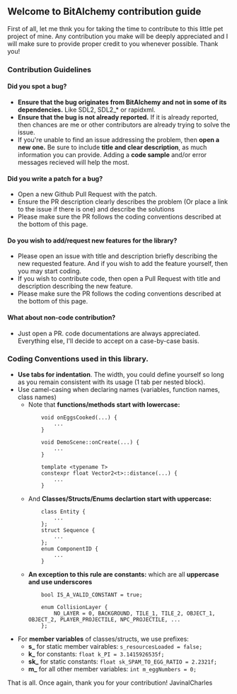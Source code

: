 ## Welcome to BitAlchemy contribution guide

First of all, let me thnk you for taking the time to contribute to this little pet project of mine. Any contribution you make will be deeply appreciated and I will make sure to provide proper credit to you whenever possible. Thank you!

### Contribution Guidelines

#### Did you spot a bug?
* **Ensure that the bug originates from BitAlchemy and not in some of its dependencies.** Like SDL2, SDL2_* or rapidxml.
* **Ensure that the bug is not already reported.** If it is already reported, then chances are me or other contributors are already trying to solve the issue.
* If you're unable to find an issue addressing the problem, then **open a new one.** Be sure to include **title and clear description**, as much information you can provide. Adding a **code sample** and/or error messages recieved will help the most.

#### Did you write a patch for a bug?
* Open a new Github Pull Request with the patch.
* Ensure the PR description clearly describes the problem (Or place a link to the issue if there is one) and describe the solutions
* Please make sure the PR follows the coding conventions described at the bottom of this page.

#### Do you wish to add/request new features for the library?
* Please open an issue with title and description briefly describing the new requested feature. And if you wish to add the feature yourself, then you may start coding.
* If you wish to contribute code, then open a Pull Request with title and description describing the new feature.
* Please make sure the PR follows the coding conventions described at the bottom of this page.

#### What about non-code contribution?
* Just open a PR. code documentations are always appreciated. Everything else, I'll decide to accept on a case-by-case basis.


### Coding Conventions used in this library.
* **Use tabs for indentation**. The width, you could define yourself so long as you remain consistent with its usage (1 tab per nested block).
* Use camel-casing when declaring names (variables, function names, class names)
	* Note that **functions/methods start with lowercase:**
		```
			void onEggsCooked(...) {
				...
	  		}
	
			void DemoScene::onCreate(...) {
	  			...
			}
	  
	  		template <typename T>
	  		constexpr float Vector2<t>::distance(...) {
	  			...
	  		}
  		```
	* And **Classes/Structs/Enums declartion start with uppercase:**
   		```
			class Entity {
	     		...
	     	};
	     	struct Sequence {
	     		...
	     	};
	     	enum ComponentID {
	     		...
	     	}
     	```
 	* **An exception to this rule are constants:** which are all **uppercase and use underscores**
    	```
     		bool IS_A_VALID_CONSTANT = true;

     		enum CollisionLayer {
     			NO_LAYER = 0, BACKGROUND, TILE_1, TILE_2, OBJECT_1, OBJECT_2, PLAYER_PROJECTILE, NPC_PROJECTILE, ...
     		};
     	```
* For **member variables** of classes/structs, we use prefixes:
  	* **s_** for static member vairables: `s_resourcesLoaded = false;`
  	* **k_** for constants: `float k_PI = 3.1415926535f;`
  	* **sk_** for static constants: `float sk_SPAM_TO_EGG_RATIO = 2.2321f;`
  	* **m_** for all other member variables: `int m_eggNumbers = 0;`


That is all. Once again, thank you for your contribution!
JavinalCharles
